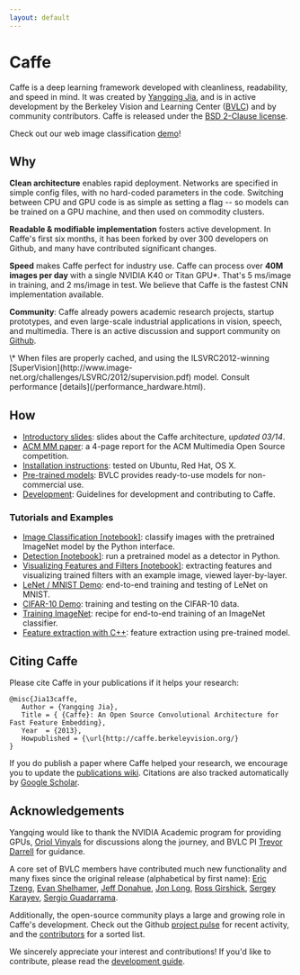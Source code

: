```yaml
---
layout: default
---
```

# Caffe

Caffe is a deep learning framework developed with cleanliness, readability, and speed in mind.
It was created by [Yangqing Jia](http://daggerfs.com), and is in active development by the Berkeley Vision and Learning Center ([BVLC](http://bvlc.eecs.berkeley.edu)) and by community contributors.
Caffe is released under the [BSD 2-Clause license](https://github.com/BVLC/caffe/blob/master/LICENSE).

Check out our web image classification [demo](http://demo.caffe.berkeleyvision.org)!

## Why

**Clean architecture** enables rapid deployment.
Networks are specified in simple config files, with no hard-coded parameters in the code.
Switching between CPU and GPU code is as simple as setting a flag -- so models can be trained on a GPU machine, and then used on commodity clusters.

**Readable & modifiable implementation** fosters active development.
In Caffe's first six months, it has been forked by over 300 developers on Github, and many have contributed significant changes.

**Speed** makes Caffe perfect for industry use.
Caffe can process over **40M images per day** with a single NVIDIA K40 or Titan GPU\*.
That's 5 ms/image in training, and 2 ms/image in test.
We believe that Caffe is the fastest CNN implementation available.

**Community**: Caffe already powers academic research projects, startup prototypes, and even large-scale industrial applications in vision, speech, and multimedia.
There is an active discussion and support community on [Github](https://github.com/BVLC/caffe/issues).

<p class="footnote" markdown="1">
\* When files are properly cached, and using the ILSVRC2012-winning [SuperVision](http://www.image-net.org/challenges/LSVRC/2012/supervision.pdf) model.
Consult performance [details](/performance_hardware.html).
</p>

## How

* [Introductory slides](http://dl.caffe.berkeleyvision.org/caffe-presentation.pdf): slides about the Caffe architecture, *updated 03/14*.
* [ACM MM paper](http://ucb-icsi-vision-group.github.io/caffe-paper/caffe.pdf): a 4-page report for the ACM Multimedia Open Source competition.
* [Installation instructions](/installation.html): tested on Ubuntu, Red Hat, OS X.
* [Pre-trained models](/getting_pretrained_models.html): BVLC provides ready-to-use models for non-commercial use.
* [Development](/development.html): Guidelines for development and contributing to Caffe.

### Tutorials and Examples

* [Image Classification \[notebook\]][imagenet_classification]: classify images with the pretrained ImageNet model by the Python interface.
* [Detection \[notebook\]][detection]: run a pretrained model as a detector in Python.
* [Visualizing Features and Filters \[notebook\]][visualizing_filters]: extracting features and visualizing trained filters with an example image, viewed layer-by-layer.
* [LeNet / MNIST Demo](/mnist.html): end-to-end training and testing of LeNet on MNIST.
* [CIFAR-10 Demo](/cifar10.html): training and testing on the CIFAR-10 data.
* [Training ImageNet](/imagenet_training.html): recipe for end-to-end training of an ImageNet classifier.
* [Feature extraction with C++](/feature_extraction.html): feature extraction using pre-trained model.

[imagenet_classification]:  http://nbviewer.ipython.org/github/BVLC/caffe/blob/master/examples/imagenet_classification.ipynb
[detection]:   http://nbviewer.ipython.org/github/BVLC/caffe/blob/master/examples/detection.ipynb
[visualizing_filters]:  http://nbviewer.ipython.org/github/BVLC/caffe/blob/master/examples/filter_visualization.ipynb

## Citing Caffe

Please cite Caffe in your publications if it helps your research:

    @misc{Jia13caffe,
       Author = {Yangqing Jia},
       Title = { {Caffe}: An Open Source Convolutional Architecture for Fast Feature Embedding},
       Year  = {2013},
       Howpublished = {\url{http://caffe.berkeleyvision.org/}
    }

If you do publish a paper where Caffe helped your research, we encourage you to update the [publications wiki](https://github.com/BVLC/caffe/wiki/Publications).
Citations are also tracked automatically by [Google Scholar](http://scholar.google.com/scholar?oi=bibs&hl=en&cites=17333247995453974016).

## Acknowledgements

Yangqing would like to thank the NVIDIA Academic program for providing GPUs, [Oriol Vinyals](http://www1.icsi.berkeley.edu/~vinyals/) for discussions along the journey, and BVLC PI [Trevor Darrell](http://www.eecs.berkeley.edu/~trevor/) for guidance.

A core set of BVLC members have contributed much new functionality and many fixes since the original release (alphabetical by first name):
[Eric Tzeng](https://github.com/erictzeng), [Evan Shelhamer](http://imaginarynumber.net/), [Jeff Donahue](http://jeffdonahue.com/), [Jon Long](https://github.com/longjon), [Ross Girshick](http://www.cs.berkeley.edu/~rbg/), [Sergey Karayev](http://sergeykarayev.com/), [Sergio Guadarrama](http://www.eecs.berkeley.edu/~sguada/).

Additionally, the open-source community plays a large and growing role in Caffe's development.
Check out the Github [project pulse](https://github.com/BVLC/caffe/pulse) for recent activity, and the [contributors](https://github.com/BVLC/caffe/graphs/contributors) for a sorted list.

We sincerely appreciate your interest and contributions!
If you'd like to contribute, please read the [development guide](development.html).
